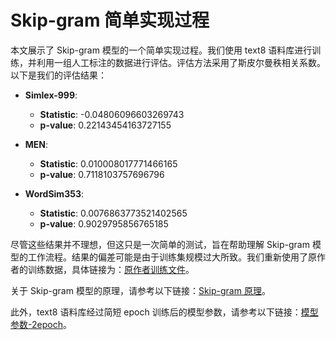 # Skip-gram 简单实现过程

本文展示了 Skip-gram 模型的一个简单实现过程。我们使用 text8 语料库进行训练，并利用一组人工标注的数据进行评估。评估方法采用了斯皮尔曼秩相关系数。以下是我们的评估结果：

- **Simlex-999**:
  - **Statistic**: -0.04806096603269743
  - **p-value**: 0.22143454163727155

- **MEN**:
  - **Statistic**: 0.010008017771466165
  - **p-value**: 0.7118103757696796

- **WordSim353**:
  - **Statistic**: 0.0076863773521402565
  - **p-value**: 0.9029795856765185

尽管这些结果并不理想，但这只是一次简单的测试，旨在帮助理解 Skip-gram 模型的工作流程。结果的偏差可能是由于训练集规模过大所致。我们重新使用了原作者的训练数据，具体链接为：[原作者训练文件](https://github.com/yeatscircle/SkipGram/tree/master/data/actual)。

关于 Skip-gram 模型的原理，请参考以下链接：[Skip-gram 原理](https://github.com/yeatscircle/SkipGram/tree/master/Introduction)。

此外，text8 语料库经过简短 epoch 训练后的模型参数，请参考以下链接：[模型参数-2epoch](https://github.com/yeatscircle/SkipGram/tree/master/model)。
